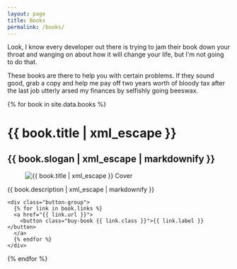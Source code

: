 ```yaml
---
layout: page
title: Books
permalink: /books/
---
```


Look, I know every developer out there is trying to jam their book down your throat and wanging on about how it will change your life, but I'm not going to do that.

These books are there to help you with certain problems. If they sound good, grab a copy and help me pay off two years worth of bloody tax after the last job utterly arsed my finances by selfishly going beeswax.

{% for book in site.data.books %}
<div class="book">
  <h1>{{ book.title | xml_escape }}</h1>
  <h2>{{ book.slogan | xml_escape | markdownify }}</h2>
  <div class="book-image">
    <figure class="image">
      <img src="{{ book.cover }}" alt="{{ book.title | xml_escape }} Cover" data-no-caption>
    </figure>
  </div>
  <div class="book-content">
    {{ book.description | xml_escape | markdownify }}
    
    <div class="button-group">
      {% for link in book.links %}
      <a href="{{ link.url }}">
        <button class="buy-book {{ link.class }}">{{ link.label }}</button>
      </a>
      {% endfor %}
    </div>
  </div>
</div>
{% endfor %} 
